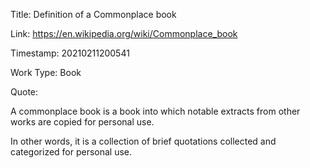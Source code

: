 Title:  Definition of a Commonplace book

Link:   https://en.wikipedia.org/wiki/Commonplace_book

Timestamp: 20210211200541

Work Type: Book

Quote: 

A commonplace book is a book into which notable extracts from other works are copied for personal use.

In other words, it is a collection of brief quotations collected and categorized for personal use.
